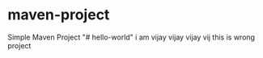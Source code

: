# maven-project

Simple Maven Project
"# hello-world" 
i am vijay
vijay
vijay
vij
this is wrong project
